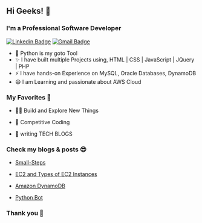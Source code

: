## Hi Geeks! 👋

### I'm a Professional Software Developer

[![Linkedin Badge](https://img.shields.io/badge/-LinkedIn-blue?style=flat-square&logo=Linkedin&logoColor=white&link=https://www.linkedin.com/in/ayushi-rawat-53496218b/)](https://www.linkedin.com/in/ayush-manglani-58a1a6162/) 
[![Gmail Badge](https://img.shields.io/badge/-Gmail-c14438?style=flat-square&logo=Gmail&logoColor=white&link=mailto:ayush.manglani@gmail.com)](https://mail.google.com) 

 - 🔭 Python is my goto Tool 
 - ✨ I have built multiple Projects using, HTML | CSS | JavaScript | JQuery | PHP
 - ⚡ I have hands-on Experience on MySQL, Oracle Databases, DynamoDB
 - 😄 I am Learning and passionate about AWS Cloud
 
 ### My Favorites 💯
 - 👨‍💻 Build and Explore New Things
 
 - 🍕 Competitive Coding
 
 - 📰 writing TECH BLOGS

### Check my blogs & posts 😎 
- [Small-Steps](http://small-steps.herokuapp.com/)

- [EC2 and Types of EC2 Instances](https://medium.com/@ayush.manglani/amazon-ec2-type-of-ec2-instances-802d9e9c4fc7)

- [Amazon DynamoDB](https://medium.com/@ayush.manglani/amazon-dynamodb-e5fc12193933)

- [Python Bot](https://www.linkedin.com/posts/ayush-manglani-58a1a6162_python-selenium-pythonprogramming-activity-6661942482412150784-6Hv1)
 
 ### Thank you 🙏

